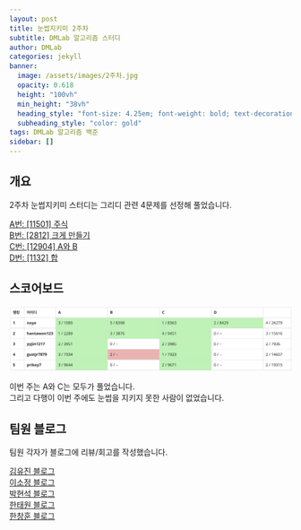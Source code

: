 ```yaml
---
layout: post
title: 눈썹지키미 2주차
subtitle: DMLab 알고리즘 스터디
author: DMLab
categories: jekyll
banner:
  image: /assets/images/2주차.jpg
  opacity: 0.618
  height: "100vh"
  min_height: "38vh"
  heading_style: "font-size: 4.25em; font-weight: bold; text-decoration: underline"
  subheading_style: "color: gold"
tags: DMLab 알고리즘 백준
sidebar: []
---
```


## 개요

2주차 눈썹지키미 스터디는 그리디 관련 4문제를 선정해 풀었습니다.  

[A번: \[11501\] 주식](https://www.acmicpc.net/problem/11501)  
[B번: \[2812\] 크게 만들기](https://www.acmicpc.net/problem/2812)  
[C번: \[12904\] A와 B](https://www.acmicpc.net/problem/12904)  
[D번: \[1132\] 합](https://www.acmicpc.net/problem/1132)  

## 스코어보드

![2주차_스코어보드](/assets/images/2주차_스코어보드.png)

이번 주는 A와 C는 모두가 풀었습니다.  
그리고 다행이 이번 주에도 눈썹을 지키지 못한 사람이 없었습니다.  

## 팀원 블로그

팀원 각자가 블로그에 리뷰/회고를 작성했습니다.

[김유진 블로그](https://github.com/Erica1217/algorithm-study-save-eyebrow/blob/main/221001%20%EA%B7%B8%EB%A6%AC%EB%94%94.md)  
[이소정 블로그](https://github.com/grapefruit224/protect_eyebrow/tree/master/1005)  
[박현석 블로그](https://github.com/gustjr7879/problem_solve/tree/main/모각코/2주차(그리디2))  
[한태원 블로그](https://github.com/hantawon123/K_lab-study/tree/master/%EB%AA%A8%EA%B0%81%EC%BD%94%202%EC%A3%BC%EC%B0%A8%20%EC%8A%A4%ED%84%B0%EB%94%94)  
[한창훈 블로그](https://blog.noye.work/posts/DMLab-%EC%95%8C%EA%B3%A0%EB%A6%AC%EC%A6%98-%EC%8A%A4%ED%84%B0%EB%94%94-8%EC%A3%BC%EC%B0%A8/)  
